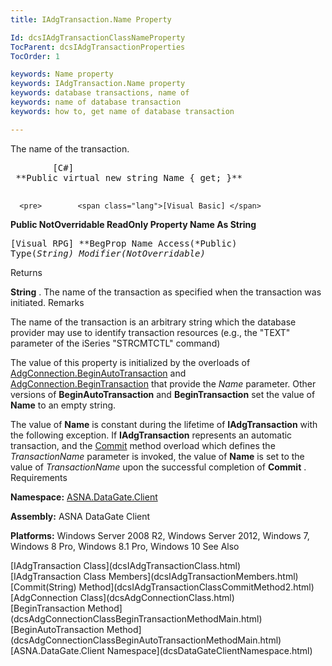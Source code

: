 ```yaml
---
title: IAdgTransaction.Name Property

Id: dcsIAdgTransactionClassNameProperty
TocParent: dcsIAdgTransactionProperties
TocOrder: 1

keywords: Name property
keywords: IAdgTransaction.Name property
keywords: database transactions, name of
keywords: name of database transaction
keywords: how to, get name of database transaction

---
```


The name of the transaction.
<pre>        <span class="lang">[C#]</span>
 **Public virtual new string Name { get; }** 
      </pre>
      <pre>        <span class="lang">[Visual Basic] </span>
 **Public NotOverridable ReadOnly Property Name As String** 
      </pre>
      <pre class="prettyprint">
        <span class="lang">[Visual RPG]</span>
 **BegProp Name Access(*Public) Type(*String) Modifier(*NotOverridable)** 
      </pre>

Returns

**String** . The name of the transaction as specified when the transaction was initiated.
Remarks

The name of the transaction is an arbitrary string which the database provider may use to identify transaction resources (e.g., the "TEXT" parameter of the iSeries "STRCMTCTL" command) 

The value of this property is initialized by the overloads of [ AdgConnection.BeginAutoTransaction](dcsAdgConnectionClassBeginAutoTransactionMethodMain.html) and [ AdgConnection.BeginTransaction](dcsAdgConnectionClassBeginTransactionMethodMain.html) that provide the *Name* parameter. Other versions of **BeginAutoTransaction** and **BeginTransaction** set the value of **Name** to an empty string.

The value of **Name** is constant during the lifetime of **IAdgTransaction** with the following exception. If **IAdgTransaction** represents an automatic transaction, and the [ Commit](dcsIAdgTransactionClassCommitMethod2.html) method overload which defines the *TransactionName* parameter is invoked, the value of **Name** is set to the value of *TransactionName* upon the successful completion of **Commit** . 
Requirements

**Namespace:** [ASNA.DataGate.Client](dcsDataGateClientNamespace.html) 

**Assembly:** ASNA DataGate Client

**Platforms:** Windows Server 2008 R2, Windows Server 2012, Windows 7, Windows 8 Pro, Windows 8.1 Pro, Windows 10
See Also

<dl />
      [IAdgTransaction Class](dcsIAdgTransactionClass.html)
      <br />
      [IAdgTransaction Class Members](dcsIAdgTransactionMembers.html)
      <br />
      [Commit(String) Method](dcsIAdgTransactionClassCommitMethod2.html)
      <br />
      [AdgConnection Class](dcsAdgConnectionClass.html)
      <br />
      [BeginTransaction 
					Method](dcsAdgConnectionClassBeginTransactionMethodMain.html)
      <br />
      [BeginAutoTransaction 
					Method](dcsAdgConnectionClassBeginAutoTransactionMethodMain.html)
      <br />
      [ASNA.DataGate.Client Namespace](dcsDataGateClientNamespace.html)


